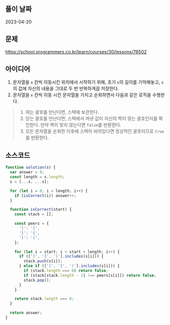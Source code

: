 ## 풀이 날짜
2023-04-20

## 문제
https://school.programmers.co.kr/learn/courses/30/lessons/76502

## 아이디어
1. 문자열을 `x` 칸씩 이동시킨 위치에서 시작하기 위해, 초기 `s`의 길이를 기억해놓고, `s`의 값에 자신의 내용을 그대로 두 번 반복하게끔 저장한다.
2. 문자열을 `x` 칸씩 이동 시킨 문자열을 가지고 순회하면서 다음과 같은 로직을 수행한다.
> 1. 여는 괄호를 만난다면, 스택에 보관한다.
> 2. 닫는 괄호를 만난다면, 스택에서 꺼낸 값이 자신의 짝이 맞는 괄호인지를 확인한다. 만약 짝이 맞지 않는다면 `false`를 반환한다.
> 3. 모든 문자열을 순회한 이후에 스택이 비어있다면 정상적인 괄호이므로 `true`를 반환한다.

## 소스코드
```js
function solution(s) {
  var answer = 0;
  const length = s.length;
  s = [...s, ...s];

  for (let i = 0; i < length; i++) {
    if (isCorrect(i)) answer++;
  }

  function isCorrect(start) {
    const stack = [];

    const peers = {
      ']': '[',
      '}': '{',
      ')': '(',
    };

    for (let i = start; i < start + length; i++) {
      if (['[', '{', '('].includes(s[i])) {
        stack.push(s[i]);
      } else if ([']', '}', ')'].includes(s[i])) {
        if (stack.length === 0) return false;
        if (stack[stack.length - 1] !== peers[s[i]]) return false;
        stack.pop();
      }
    }

    return stack.length === 0;
  }

  return answer;
}
```
